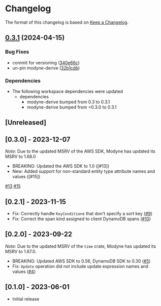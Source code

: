 # Changelog

The format of this changelog is based on [Keep a Changelog](https://keepachangelog.com/en/1.0.0/).

## [0.3.1](https://github.com/neoeinstein/modyne/compare/modyne-v0.3.0...modyne-v0.3.1) (2024-04-15)


### Bug Fixes

* commit for versioning ([340e66c](https://github.com/neoeinstein/modyne/commit/340e66c3bce5c2f2e5777ce4472954b9b09260a7))
* un-pin modyne-derive ([32b1cdb](https://github.com/neoeinstein/modyne/commit/32b1cdb05324764849661de4c0eb163e71a87a4a))


### Dependencies

* The following workspace dependencies were updated
  * dependencies
    * modyne-derive bumped from 0.3 to 0.3.1
    * modyne-derive bumped from =0.3.0 to 0.3.1

## [Unreleased]

## [0.3.0] - 2023-12-07

_Note_: Due to the updated MSRV of the AWS SDK, Modyne has updated its MSRV to 1.68.0

- BREAKING: Updated the AWS SDK to 1.0 ([#13])
- New: Added support for non-standard entity type attribute names and values ([#15])

[#13](https://github.com/neoeinstein/modyne/issues/13)
[#15](https://github.com/neoeinstein/modyne/issues/15)

## [0.2.1] - 2023-11-15

- Fix: Correctly handle `KeyCondition`s that don't specify a sort key ([#9])
- Fix: Correct the span kind assigned to client DynamoDB spans ([#10])

[#9]: https://github.com/neoeinstein/modyne/pull/9
[#10]: https://github.com/neoeinstein/modyne/pull/10

## [0.2.0] - 2023-09-22

_Note_: Due to the updated MSRV of the `time` crate, Modyne has updated its MSRV to 1.67.0.

- BREAKING: Updated AWS SDK to 0.56, DynamoDB SDK to 0.30 ([#5])
- Fix: `Update` operation did not include update expression names and values ([#4])

[#4]: https://github.com/neoeinstein/modyne/pull/4
[#5]: https://github.com/neoeinstein/modyne/pull/5

## [0.1.0] - 2023-06-01

- Initial release

